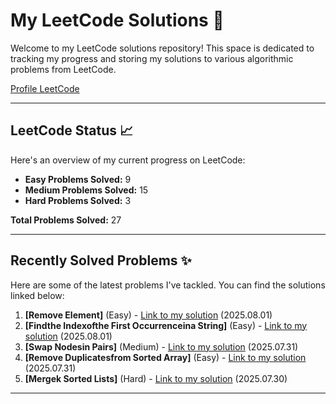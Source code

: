 # My LeetCode Solutions 🚀

Welcome to my LeetCode solutions repository! This space is dedicated to tracking my progress and storing my solutions to various algorithmic problems from LeetCode.

[Profile LeetCode](https://leetcode.com/u/L4yoos/)

---

## LeetCode Status 📈

Here's an overview of my current progress on LeetCode:
    
* **Easy Problems Solved:** 9
* **Medium Problems Solved:** 15
* **Hard Problems Solved:** 3
    
**Total Problems Solved:** 27
    

---

## Recently Solved Problems ✨

Here are some of the latest problems I've tackled. You can find the solutions linked below:
    
1.  **[Remove Element]** (Easy) - [Link to my solution](https://github.com/L4yoos/leetcode/blob/main/27_RemoveElement_Easy/Solution.java) (2025.08.01)
2.  **[Findthe Indexofthe First Occurrenceina String]** (Easy) - [Link to my solution](https://github.com/L4yoos/leetcode/blob/main/28_FindtheIndexoftheFirstOccurrenceinaString_Easy/Solution.java) (2025.08.01)
3.  **[Swap Nodesin Pairs]** (Medium) - [Link to my solution](https://github.com/L4yoos/leetcode/blob/main/24_SwapNodesinPairs_Medium/Solution.java) (2025.07.31)
4.  **[Remove Duplicatesfrom Sorted Array]** (Easy) - [Link to my solution](https://github.com/L4yoos/leetcode/blob/main/26_RemoveDuplicatesfromSortedArray_Easy/Solution.java) (2025.07.31)
5.  **[Mergek Sorted Lists]** (Hard) - [Link to my solution](https://github.com/L4yoos/leetcode/blob/main/23_MergekSortedLists_Hard/Solution.java) (2025.07.30)
    
---
